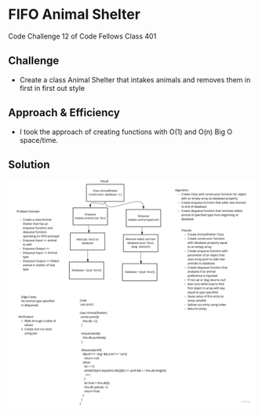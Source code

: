# FIFO Animal Shelter
Code Challenge 12 of Code Fellows Class 401

## Challenge
* Create a class Animal Shelter that intakes animals and removes them in first in first out style

## Approach & Efficiency
* I took the approach of creating functions with O(1) and O(n) Big O space/time.

## Solution
![](../../assets/Code_Challenge12_whiteboard.jpg)

